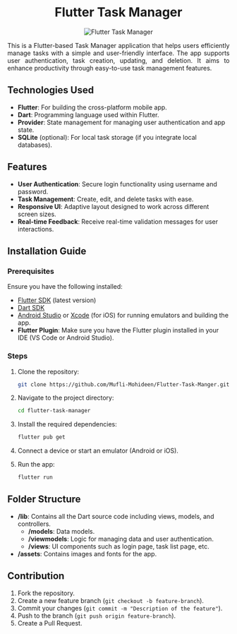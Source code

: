 <h1 align="center">Flutter Task Manager</h1>

<p align="center">
  <img src="https://drive.google.com/uc?export=view&id=1TH8OyWb-EO2uYEAlghS8IRI-HaJgsXbs" alt="Flutter Task Manager">
</p>

<p align="justify">
  This is a Flutter-based Task Manager application that helps users efficiently manage tasks with a simple and user-friendly interface. The app supports user authentication, task creation, updating, and deletion. It aims to enhance productivity through easy-to-use task management features.
</p>


## Technologies Used

- **Flutter**: For building the cross-platform mobile app.
- **Dart**: Programming language used within Flutter.
- **Provider**: State management for managing user authentication and app state.
- **SQLite** (optional): For local task storage (if you integrate local databases).

## Features

- **User Authentication**: Secure login functionality using username and password.
- **Task Management**: Create, edit, and delete tasks with ease.
- **Responsive UI**: Adaptive layout designed to work across different screen sizes.
- **Real-time Feedback**: Receive real-time validation messages for user interactions.

## Installation Guide

### Prerequisites

Ensure you have the following installed:

- [Flutter SDK](https://flutter.dev/docs/get-started/install) (latest version)
- [Dart SDK](https://dart.dev/get-dart)
- [Android Studio](https://developer.android.com/studio) or [Xcode](https://developer.apple.com/xcode/) (for iOS) for running emulators and building the app.
- **Flutter Plugin**: Make sure you have the Flutter plugin installed in your IDE (VS Code or Android Studio).

### Steps

1. Clone the repository:

    ```bash
    git clone https://github.com/Mufli-Mohideen/Flutter-Task-Manger.git
    ```

2. Navigate to the project directory:

    ```bash
    cd flutter-task-manager
    ```

3. Install the required dependencies:

    ```bash
    flutter pub get
    ```

4. Connect a device or start an emulator (Android or iOS).

5. Run the app:

    ```bash
    flutter run
    ```

## Folder Structure

- **/lib**: Contains all the Dart source code including views, models, and controllers.
  - **/models**: Data models.
  - **/viewmodels**: Logic for managing data and user authentication.
  - **/views**: UI components such as login page, task list page, etc.
- **/assets**: Contains images and fonts for the app.

## Contribution

1. Fork the repository.
2. Create a new feature branch (`git checkout -b feature-branch`).
3. Commit your changes (`git commit -m "Description of the feature"`).
4. Push to the branch (`git push origin feature-branch`).
5. Create a Pull Request.

